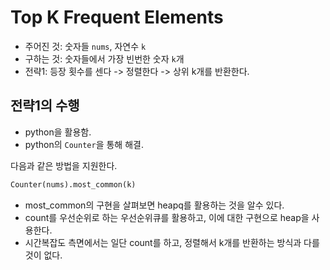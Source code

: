 # Top K Frequent Elements
- 주어진 것: 숫자들 `nums`, 자연수 `k`
- 구하는 것: 숫자들에서 가장 빈번한 숫자 `k`개
- 전략1: 등장 횟수를 센다 -> 정렬한다 -> 상위 k개를 반환한다. 

## 전략1의 수행
- python을 활용함.
- python의 `Counter`을 통해 해결. 

다음과 같은 방법을 지원한다. 
```python
Counter(nums).most_common(k)
```
- most_common의 구현을 살펴보면 heapq를 활용하는 것을 알수 있다.
- count를 우선순위로 하는 우선순위큐를 활용하고, 이에 대한 구현으로 heap을 사용한다. 
- 시간복잡도 측면에서는 일단 count를 하고, 정렬해서 k개를 반환하는 방식과 다를 것이 없다. 
